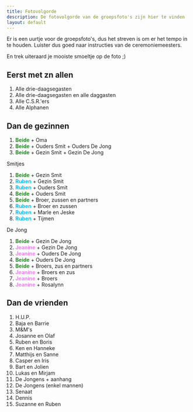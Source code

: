 ```yaml
---
title: Fotovolgorde
description: De fotovolgorde van de groepsfoto's zijn hier te vinden
layout: default
---
```


Er is een uurtje voor de groepsfoto's, dus het streven is om er het tempo in te houden. 
Luister dus goed naar instructies van de ceremoniemeesters.

En trek uiteraard je mooiste smoeltje op de foto ;)

## Eerst met zn allen
<ol>
    <li>Alle drie-daagsegasten</li>
    <li>Alle drie-daagsegasten en alle daggasten</li>
    <li>Alle C.S.R.'ers</li>
    <li>Alle Alphanen</li>
</ol>


## Dan de gezinnen
<ol>
    <li><b style="color: forestgreen;">Beide</b> + Oma</li>
    <li><b style="color: forestgreen;">Beide</b> + Ouders Smit + Ouders De Jong</li>
    <li><b style="color: forestgreen;">Beide</b> + Gezin Smit + Gezin De Jong</li>
</ol>

Smitjes
<ol>
    <li><b style="color: forestgreen;">Beide</b> + Gezin Smit</li>
    <li><b style="color: deepskyblue;">Ruben</b> + Gezin Smit</li>
    <li><b style="color: deepskyblue;">Ruben</b> + Ouders Smit</li>
    <li><b style="color: forestgreen;">Beide</b> + Ouders Smit</li>
    <li><b style="color: forestgreen;">Beide</b> + Broer, zussen en partners</li>
    <li><b style="color: deepskyblue;">Ruben</b> + Broer en zussen</li>
    <li><b style="color: deepskyblue;">Ruben</b> + Marle en Jeske</li>
    <li><b style="color: deepskyblue;">Ruben</b> + Tijmen</li>
</ol>

De Jong
<ol>
    <li><b style="color: forestgreen;">Beide</b> + Gezin De Jong</li>
    <li><b style="color: violet;">Jeanine</b> + Gezin De Jong</li>
    <li><b style="color: violet;">Jeanine</b> + Ouders De Jong</li>
    <li><b style="color: forestgreen;">Beide</b> + Ouders De Jong</li>
    <li><b style="color: forestgreen;">Beide</b> + Broers, zus en partners</li>
    <li><b style="color: violet;">Jeanine</b> + Broers en zus</li>
    <li><b style="color: violet;">Jeanine</b> + Broers</li>
    <li><b style="color: violet;">Jeanine</b> + Rosalynn</li>
</ol>

## Dan de vrienden
<ol>
    <li>H.U.P.</li>
    <li>Baja en Barrie</li>
    <li>M&M's</li>
    <li>Josanne en Olaf</li>
    <li>Ruben en Boris</li>
    <li>Ken en Hanneke</li>
    <li>Matthijs en Sanne</li>
    <li>Casper en Iris</li>
    <li>Bart en Jolien</li>
    <li>Lukas en Mirjam</li>
    <li>De Jongens + aanhang</li>
    <li>De Jongens (enkel mannen)</li>
    <li>Senaat</li>
    <li>Dennis</li>
    <li>Suzanne en Ruben</li>
</ol>
